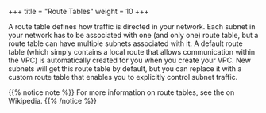 +++
title = "Route Tables"
weight = 10
+++

A route table defines how traffic is directed in your network. Each subnet in your network has to be associated with one (and only one) route table, but a route table can have multiple subnets associated with it. A default route table (which simply contains a local route that allows communication within the VPC) is automatically created for you when you create your VPC. New subnets will get this route table by default, but you can replace it with a custom route table that enables you to explicitly control subnet traffic. 


{{% notice note %}}
For more information on route tables, see the on Wikipedia. 
{{% /notice %}}
